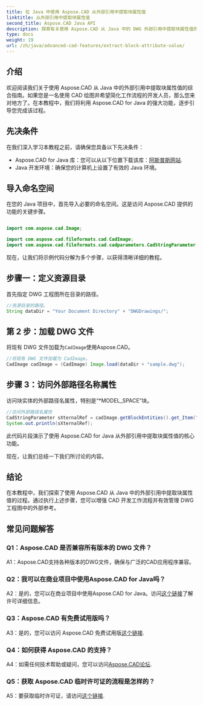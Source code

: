 ```yaml
---
title: 在 Java 中使用 Aspose.CAD 从外部引用中提取块属性值
linktitle: 从外部引用中提取块属性值
second_title: Aspose.CAD Java API
description: 探索有关使用 Aspose.CAD 从 Java 中的 DWG 外部引用中提取块属性值的教程。轻松增强您的 CAD 开发工作流程。
type: docs
weight: 19
url: /zh/java/advanced-cad-features/extract-block-attribute-value/
---
```

## 介绍

欢迎阅读我们关于使用 Aspose.CAD 从 Java 中的外部引用中提取块属性值的综合指南。如果您是一名使用 CAD 绘图并希望简化工作流程的开发人员，那么您来对地方了。在本教程中，我们将利用 Aspose.CAD for Java 的强大功能，逐步引导您完成该过程。

## 先决条件

在我们深入学习本教程之前，请确保您具备以下先决条件：

-  Aspose.CAD for Java 库：您可以从以下位置下载该库：[阿斯普斯网站](https://releases.aspose.com/cad/java/).
- Java 开发环境：确保您的计算机上设置了有效的 Java 环境。

## 导入命名空间

在您的 Java 项目中，首先导入必要的命名空间。这是访问 Aspose.CAD 提供的功能的关键步骤。

```java

import com.aspose.cad.Image;

import com.aspose.cad.fileformats.cad.CadImage;
import com.aspose.cad.fileformats.cad.cadparameters.CadStringParameter;
```

现在，让我们将示例代码分解为多个步骤，以获得清晰详细的教程。

## 步骤一：定义资源目录

首先指定 DWG 工程图所在目录的路径。

```java
//资源目录的路径。
String dataDir = "Your Document Directory" + "DWGDrawings/";
```

## 第 2 步：加载 DWG 文件

将现有 DWG 文件加载为`CadImage`使用Aspose.CAD。

```java
//将现有 DWG 文件加载为 CadImage。
CadImage cadImage = (CadImage) Image.load(dataDir + "sample.dwg");
```

## 步骤 3：访问外部路径名称属性

访问块实体的外部路径名属性，特别是“*MODEL_SPACE”块。

```java
//访问外部路径名属性
CadStringParameter sXternalRef = cadImage.getBlockEntities().get_Item("*MODEL_SPACE").getXRefPathName();
System.out.println(sXternalRef);
```

此代码片段演示了使用 Aspose.CAD for Java 从外部引用中提取块属性值的核心功能。

现在，让我们总结一下我们所讨论的内容。

## 结论

在本教程中，我们探索了使用 Aspose.CAD 从 Java 中的外部引用中提取块属性值的过程。通过执行上述步骤，您可以增强 CAD 开发工作流程并有效管理 DWG 工程图中的外部参考。

## 常见问题解答

### Q1：Aspose.CAD 是否兼容所有版本的 DWG 文件？

A1：Aspose.CAD支持各种版本的DWG文件，确保与广泛的CAD应用程序兼容。

### Q2：我可以在商业项目中使用Aspose.CAD for Java吗？

 A2：是的，您可以在商业项目中使用Aspose.CAD for Java。访问[这个链接](https://purchase.aspose.com/buy)了解许可详细信息。

### Q3：Aspose.CAD 有免费试用版吗？

 A3：是的，您可以访问 Aspose.CAD 免费试用版[这个链接](https://releases.aspose.com/).

### Q4：如何获得 Aspose.CAD 的支持？

 A4：如需任何技术帮助或疑问，您可以访问[Aspose.CAD论坛](https://forum.aspose.com/c/cad/19).

### Q5：获取 Aspose.CAD 临时许可证的流程是怎样的？

 A5：要获取临时许可证，请访问[这个链接](https://purchase.aspose.com/temporary-license/).